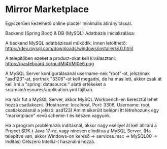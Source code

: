# Mirror Marketplace

Egyszerűen kezelhető online piactér minimális átirányítással.

Backend (Spring Boot) & DB (MySQL)
Adatbázis inicializálása:

A backend MySQL adatbázissal működik, innen letölthető:
https://dev.mysql.com/downloads/windows/installer/8.0.html

A telepítőben ezeket a product-okat kell kiválasztani:
https://pasteboard.co/qudMI4VMl0e6.png

A MySQL Server konfigurálásánál username-nek "root"-ot, jelszónak "asd123"-at, portnak "3306"-ot kell megadni,
de ha más lett, akkor csak át kell írni a "spring: datasource:" alatti értékeket a
src/main/resoures/application.yml fájlban.

Ha már fut a MySQL Server, akkor MySQL Workbench-en keresztül lehet hozzá csatlakozni.
(Hostname: localhost, Port: 3306, Username: root, csatlakozásnál a jelszó: asd123)
Amint sikerült belépni itt létrehozunk egy "marketplace" nevű scheme-t és készen vagyunk.

Ha a program problémázik indításnál, akkor nagy eséllyel át kell állítani a Project SDK-t Java 17-re,
vagy nincsen elindítva a MySQL Server.
(Ha telepítve van, akkor Windows-on kereső -> services.msc -> MySQL80 -> Indítás)
Célszerű IntelliJ-t használni hozzá.
